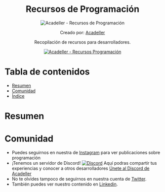 <div align="center"> 

# Recursos de Programación

![Acadeller - Recursos de Programación](http://i.imgur.com/5fhhRTw.png)

Creado por: [Acadeller](https://github.com/Acadeller)

<p align="center">
  Recopilación de recursos para desarrolladores.
</p>
<p align="center">
  <a href="https://github.com/Acadeller/recursos-programacion">
	<img alt="Acadeller - Recursos Programación" src="https://img.shields.io/badge/Acadeller-recursos--programaci%C3%B3n-yellow.svg">
  </a>
</p>

</div>

# Tabla de contenidos

- [Resumen](#resumen)
- [Comunidad](#comunidad)
- [Índice](#indice)

# Resumen

# Comunidad

- Puedes seguirnos en nuestra de [Instagram](https://www.instagram.com/acadeller/) para ver publicaciones sobre programación 
- ¡Tenemos un servidor de Discord! [![Discord](https://img.shields.io/badge/Discord-7289DA?style=for-the-badge&logo=discord&logoColor=white)](https://discord.com/invite/9vvcTTC) Aquí podras compartir tus experiencias y conocer a otros desarrolladores [Únete al Discord de Acadeller](https://discord.com/invite/9vvcTTC)
- No te olvides tampoco de seguirnos en nuestra cuenta de [Twitter](https://twitter.com/acadeller). 
- También puedes ver nuestro contenido en [Linkedin](https://www.linkedin.com/company/68485158).

